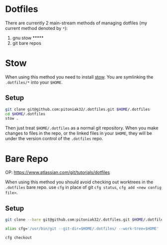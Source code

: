 # Dotfiles

There are currently 2 main-stream methods of managing dotfiles (my current method denoted by `*`):
1. gnu stow *****
2. git bare repos

# Stow
When using this method you need to install [stow](https://www.gnu.org/software/stow/). You are symlinking the `.dotfiles/*` into your `$HOME`.

## Setup

```bash
git clone git@github.com:pitoniak32/.dotfiles.git $HOME/.dotfiles
cd $HOME/.dotfiles
stow .
```

Then just treat `$HOME/.dotfiles` as a normal git repository. When you make changes to files in the repo, or the linked files in your `$HOME`, they will be under the version control of the `.dotfiles` repo.

# Bare Repo

OP: https://www.atlassian.com/git/tutorials/dotfiles

When using this method you should avoid checking out worktrees in the `.dotfiles` bare repo.
use `cfg` in place of git `cfg status`, `cfg add <new config file>`.

## Setup

```bash
git clone --bare git@github.com:pitoniak32/.dotfiles.git $HOME/.dotfiles

alias cfg='/usr/bin/git --git-dir=$HOME/.dotfiles/ --work-tree=$HOME'

cfg checkout
```
